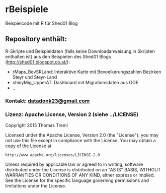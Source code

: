 rBeispiele
==========

Beispielcode mit R für Shed01 Blog

## Repository enthält:
R-Skripte und Beispieldaten (falls keine Downloadanweisung in Skripten enthalten ist) aus den Beispielen des Shed01 Blogs (http://shed01.blogspot.co.at/):
* rMaps_BevSRLand: Interaktive Karte mit Bevoelkerungszahlen Bezirken Steyr und Steyr-Land
* shinyMig_UpperAT: Dashboard mit Migrationsdaten aus OOE
* ...

### Kontakt: datadonk23@gmail.com

### Lizenz: Apache License, Version 2 (siehe ../LICENSE)
Copyright 2015 Thomas Treml

Licensed under the Apache License, Version 2.0 (the "License");
you may not use this file except in compliance with the License.
You may obtain a copy of the License at

    http://www.apache.org/licenses/LICENSE-2.0

Unless required by applicable law or agreed to in writing, software
distributed under the License is distributed on an "AS IS" BASIS,
WITHOUT WARRANTIES OR CONDITIONS OF ANY KIND, either express or implied.
See the License for the specific language governing permissions and
limitations under the License.
